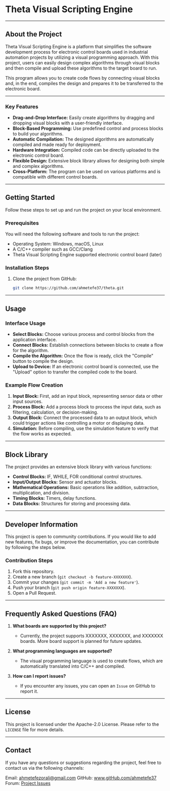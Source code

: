 # Theta Visual Scripting Engine

---

## About the Project

Theta Visual Scripting Engine is a platform that simplifies the software development process for electronic control boards used in industrial automation projects by utilizing a visual programming approach. With this project, users can easily design complex algorithms through visual blocks and then compile and upload these algorithms to the target board to run.

This program allows you to create code flows by connecting visual blocks and, in the end, compiles the design and prepares it to be transferred to the electronic board.

---

### Key Features

- **Drag-and-Drop Interface:** Easily create algorithms by dragging and dropping visual blocks with a user-friendly interface.
- **Block-Based Programming:** Use predefined control and process blocks to build your algorithms.
- **Automatic Compilation:** The designed algorithms are automatically compiled and made ready for deployment.
- **Hardware Integration:** Compiled code can be directly uploaded to the electronic control board.
- **Flexible Design:** Extensive block library allows for designing both simple and complex algorithms.
- **Cross-Platform:** The program can be used on various platforms and is compatible with different control boards.

---

## Getting Started

Follow these steps to set up and run the project on your local environment.

### Prerequisites

You will need the following software and tools to run the project:

- Operating System: Windows, macOS, Linux
- A C/C++ compiler such as GCC/Clang
- Theta Visual Scripting Engine supported electronic control board (later)

### Installation Steps

1. Clone the project from GitHub:
   ```bash
   git clone https://github.com/ahmetefe37/theta.git

---

## Usage

### Interface Usage

- **Select Blocks:** Choose various process and control blocks from the application interface.
- **Connect Blocks:** Establish connections between blocks to create a flow for the algorithm.
- **Compile the Algorithm:** Once the flow is ready, click the "Compile" button to compile the design.
- **Upload to Device:** If an electronic control board is connected, use the "Upload" option to transfer the compiled code to the board.

### Example Flow Creation

1. **Input Block:** First, add an input block, representing sensor data or other input sources.
2. **Process Block:** Add a process block to process the input data, such as filtering, calculation, or decision-making.
3. **Output Block:** Connect the processed data to an output block, which could trigger actions like controlling a motor or displaying data.
4. **Simulation:** Before compiling, use the simulation feature to verify that the flow works as expected.

---

## Block Library

The project provides an extensive block library with various functions:

- **Control Blocks:** IF, WHILE, FOR conditional control structures.
- **Input/Output Blocks:** Sensor and actuator blocks.
- **Mathematical Operations:** Basic operations like addition, subtraction, multiplication, and division.
- **Timing Blocks:** Timers, delay functions.
- **Data Blocks:** Structures for storing and processing data.

---

## Developer Information

This project is open to community contributions. If you would like to add new features, fix bugs, or improve the documentation, you can contribute by following the steps below.

### Contribution Steps

1. Fork this repository.
2. Create a new branch (`git checkout -b feature-XXXXXXX`).
3. Commit your changes (`git commit -m 'Add a new feature'`).
4. Push your branch (`git push origin feature-XXXXXXX`).
5. Open a Pull Request.

---

## Frequently Asked Questions (FAQ)

1. **What boards are supported by this project?**
   - Currently, the project supports XXXXXXX, XXXXXXX, and XXXXXXX boards. More board support is planned for future updates.

2. **What programming languages are supported?**
   - The visual programming language is used to create flows, which are automatically translated into C/C++ and compiled.

3. **How can I report issues?**
   - If you encounter any issues, you can open an `Issue` on GitHub to report it.

---

## License

This project is licensed under the Apache-2.0 License. Please refer to the `LICENSE` file for more details.

---

## Contact
If you have any questions or suggestions regarding the project, feel free to contact us via the following channels:

Email: ahmetefezorali@gmail.com
GitHub: www.gitHub.com/ahmetefe37
Forum: [Project Issues](https://github.com/ahmetefe37/Theta/issues)